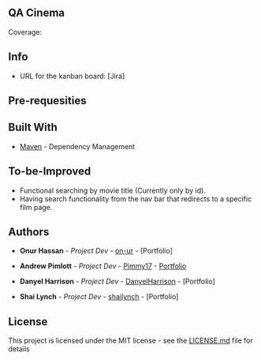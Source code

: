## QA Cinema

Coverage: 




## Info

* URL for the kanban board: [Jira]

## Pre-requesities 


## Built With

* [Maven](https://maven.apache.org/) - Dependency Management

## To-be-Improved

* Functional searching by movie title (Currently only by id).
* Having search functionality from the nav bar that redirects to a specific film page.

## Authors

* **Onur Hassan** - *Project Dev* - [on-ur](https://github.com/on-ur) - [Portfolio]

* **Andrew Pimlott** - *Project Dev* - [Pimmy17](https://github.com/Pimmy17) - [Portfolio](https://github.com/shailynch/QACinema/blob/main/Portfolios/AndyPimlottPortfolio.pdf)

* **Danyel Harrison** - *Project Dev* - [DanyelHarrison](https://github.com/DanyelHarrison) - [Portfolio]

* **Shai Lynch** - *Project Dev* - [shailynch](https://github.com/shailynch) - [Portfolio]

## License

This project is licensed under the MIT license - see the [LICENSE.md](LICENSE.md) file for details 
